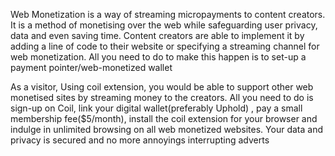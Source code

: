 Web Monetization is a way of streaming micropayments to content creators. It is a method of monetising over the web while safeguarding user privacy, data and even saving  time.
Content creators are able to implement it by adding a line of code to their website or specifying a streaming channel for web monetization.
All you need to do to make this happen is to set-up a payment pointer/web-monetized wallet

As a visitor, Using coil extension, you would be able to support other web monetised sites by streaming money to the creators. All you need to do is sign-up on Coil, link your digital wallet(preferably Uphold) , pay a small membership fee($5/month), install the coil extension for your browser and indulge in unlimited browsing on all web monetized websites. Your data and privacy is secured and no more annoyings interrupting  adverts
